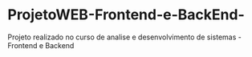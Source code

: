 # ProjetoWEB-Frontend-e-BackEnd-
Projeto realizado no curso de analise e desenvolvimento de sistemas - Frontend e Backend 
